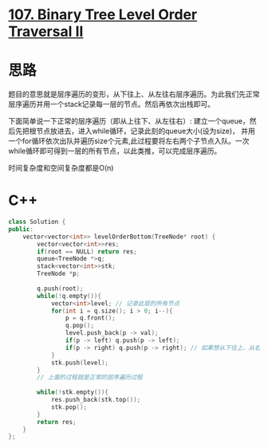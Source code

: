 # [107. Binary Tree Level Order Traversal II](https://leetcode.com/problems/binary-tree-level-order-traversal-ii/description/)
# 思路
题目的意思就是层序遍历的变形，从下往上、从左往右层序遍历。为此我们先正常层序遍历并用一个stack记录每一层的节点。然后再依次出栈即可。

下面简单说一下正常的层序遍历（即从上往下、从左往右）: 建立一个queue，然后先把根节点放进去，进入while循环，记录此刻的queue大小(设为size)，
并用一个for循环依次出队并遍历size个元素,此过程要将左右两个子节点入队。一次while循环即可得到一层的所有节点，以此类推，可以完成层序遍历。
  
时间复杂度和空间复杂度都是O(n)

# C++
``` C++
class Solution {
public:
    vector<vector<int>> levelOrderBottom(TreeNode* root) {
        vector<vector<int>>res;
        if(root == NULL) return res;
        queue<TreeNode *>q;
        stack<vector<int>>stk;
        TreeNode *p;
        
        q.push(root);
        while(!q.empty()){
            vector<int>level; // 记录此层的所有节点
            for(int i = q.size(); i > 0; i--){
                p = q.front();
                q.pop();
                level.push_back(p -> val);
                if(p -> left) q.push(p -> left);
                if(p -> right) q.push(p -> right); // 如果想从下往上、从右往左层序遍历的话只需把词句和上一句调换位置即可
            }
            stk.push(level);
        }
        // 上面的过程就是正常的层序遍历过程
        
        while(!stk.empty()){
            res.push_back(stk.top());
            stk.pop();
        }
        return res;
    }
};
```


